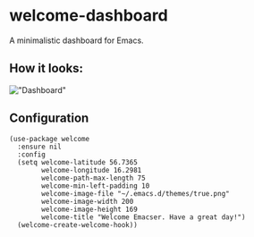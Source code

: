 # welcome-dashboard
A minimalistic dashboard for Emacs.

## How it looks:
!["Dashboard"](https://github.com/konrad1977/welcome-dashboard/blob/main/screenshots/screenshot_1.png)

## Configuration

```elisp
(use-package welcome
  :ensure nil
  :config
  (setq welcome-latitude 56.7365
        welcome-longitude 16.2981
        welcome-path-max-length 75
        welcome-min-left-padding 10
        welcome-image-file "~/.emacs.d/themes/true.png"
        welcome-image-width 200
        welcome-image-height 169
        welcome-title "Welcome Emacser. Have a great day!")
  (welcome-create-welcome-hook))
  ```
